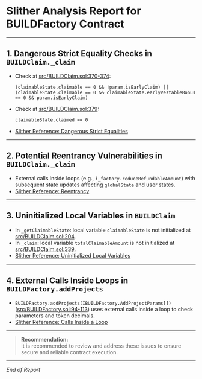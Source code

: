 # Slither Analysis Report for BUILDFactory Contract

---

## 1. Dangerous Strict Equality Checks in `BUILDClaim._claim`

- Check at [src/BUILDClaim.sol:370-374](src/BUILDClaim.sol:370):
  ```solidity
  (claimableState.claimable == 0 && !param.isEarlyClaim) ||
  (claimableState.claimable == 0 && claimableState.earlyVestableBonus == 0 && param.isEarlyClaim)
  ```
- Check at [src/BUILDClaim.sol:379](src/BUILDClaim.sol:379):
  ```solidity
  claimableState.claimed == 0
  ```
- [Slither Reference: Dangerous Strict Equalities](https://github.com/crytic/slither/wiki/Detector-Documentation#dangerous-strict-equalities)

---

## 2. Potential Reentrancy Vulnerabilities in `BUILDClaim._claim`

- External calls inside loops (e.g., `i_factory.reduceRefundableAmount`) with subsequent state updates affecting `globalState` and user states.
- [Slither Reference: Reentrancy](https://github.com/crytic/slither/wiki/Detector-Documentation#reentrancy-vulnerabilities-1)

---

## 3. Uninitialized Local Variables in `BUILDClaim`

- In `_getClaimableState`: local variable `claimableState` is not initialized at [src/BUILDClaim.sol:204](src/BUILDClaim.sol:204).
- In `_claim`: local variable `totalClaimableAmount` is not initialized at [src/BUILDClaim.sol:339](src/BUILDClaim.sol:339).
- [Slither Reference: Uninitialized Local Variables](https://github.com/crytic/slither/wiki/Detector-Documentation#uninitialized-local-variables)

---

## 4. External Calls Inside Loops in `BUILDFactory.addProjects`

- `BUILDFactory.addProjects(IBUILDFactory.AddProjectParams[])` ([src/BUILDFactory.sol:94-113](src/BUILDFactory.sol:94)) uses external calls inside a loop to check parameters and token decimals.
- [Slither Reference: Calls Inside a Loop](https://github.com/crytic/slither/wiki/Detector-Documentation/#calls-inside-a-loop)

---

> **Recommendation:**  
> It is recommended to review and address these issues to ensure secure and reliable contract execution.

---

_End of Report_
